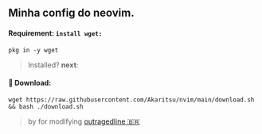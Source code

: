 ## Minha config do neovim.

#### Requirement: ```install wget:```
    pkg in -y wget
> Installed? **next**:
#### 🥥 Download:
    wget https://raw.githubusercontent.com/Akaritsu/nvim/main/download.sh && bash ./download.sh
> by for modifying  [outragedline 🇧🇷](https://github.com/outragedline/neovim-termux)
